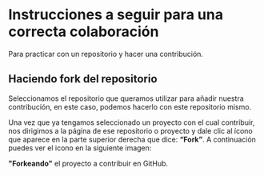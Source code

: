 # Instrucciones a seguir para una correcta colaboración
Para practicar con un repositorio y hacer una contribución.

## Haciendo fork del repositorio

Seleccionamos el repositorio que queramos utilizar para añadir nuestra contribución, en este caso, podemos hacerlo con este repositorio mismo. 

Una vez que ya tengamos seleccionado un proyecto con el cual contribuir, nos dirigimos a la página de ese repositorio o proyecto y dale clic al ícono que aparece en la parte superior derecha que dice: **“Fork”**. A continuación puedes ver el icono en la siguiente imagen:


**"Forkeando"** el proyecto a contribuir en GitHub.
